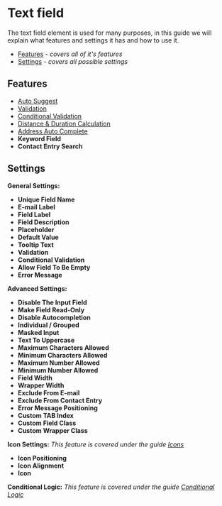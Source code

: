 # Text field

The text field element is used for many purposes, in this guide we will explain what features and settings it has and how to use it.

* [Features](#features) - _covers all of it's features_
* [Settings](#settings) - _covers all possible settings_

## Features

* [Auto Suggest](auto-suggest)
* [Validation](validation)
* [Conditional Validation](conditional-validation)
* [Distance & Duration Calculation](distance-duration-calculation)
* [Address Auto Complete](address-auto-complete)
* **Keyword Field**
* **Contact Entry Search**

## Settings

**General Settings:**

* **Unique Field Name**
* **E-mail Label**
* **Field Label**
* **Field Description**
* **Placeholder**
* **Default Value**
* **Tooltip Text**
* **Validation**
* **Conditional Validation**
* **Allow Field To Be Empty**
* **Error Message**

**Advanced Settings:**

* **Disable The Input Field**
* **Make Field Read-Only**
* **Disable Autocompletion**
* **Individual / Grouped**
* **Masked Input**
* **Text To Uppercase**
* **Maximum Characters Allowed**
* **Minimum Characters Allowed**
* **Maximum Number Allowed**
* **Minimum Number Allowed**
* **Field Width**
* **Wrapper Width**
* **Exclude From E-mail**
* **Exclude From Contact Entry**
* **Error Message Positioning**
* **Custom TAB Index**
* **Custom Field Class**
* **Custom Wrapper Class**

**Icon Settings:**
_This feature is covered under the guide [Icons](icons)_

* **Icon Positioning**
* **Icon Alignment**
* **Icon**

**Conditional Logic:**
_This feature is covered under the guide [Conditional Logic](conditional-logic)_
